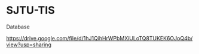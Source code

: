 # SJTU-TIS
Database

https://drive.google.com/file/d/1hJ1QihHrWPbMXiULoTQ8TUKEK6OJoQ4b/view?usp=sharing
